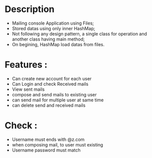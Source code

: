 # Description
  - Mailing console Application using Files;
  - Stored datas using only inner HashMap;
  - Not following any design pattern, a single class for operation and another class having main method;
  - On begining, HashMap load datas from files.

# Features :
  - Can create new account for each user
  - Can Login and check Received mails
  - View sent mails
  - compose and send mails to existing user
  - can send mail for multiple user at same time
  - can delete send and received mails
  
# Check :
  - Username must ends with @z.com
  - when composing mail, to user must existing
  - Username password must match
  
